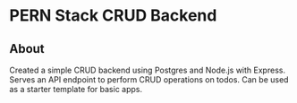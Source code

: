 # PERN Stack CRUD Backend

## About

Created a simple CRUD backend using Postgres and Node.js with Express. Serves an API endpoint to perform CRUD operations on todos.
Can be used as a starter template for basic apps.
